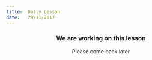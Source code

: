 ```yaml
---
title:  Daily Lesson
date:   28/11/2017
---
```


### <center>We are working on this lesson</center>
<center>Please come back later</center>
